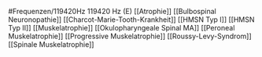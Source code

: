 #Frequenzen/119420Hz
119420 Hz (E)
[[Atrophie]]
[[Bulbospinal Neuronopathie]]
[[Charcot-Marie-Tooth-Krankheit]]
[[HMSN Typ I]]
[[HMSN Typ II]]
[[Muskelatrophie]]
[[Okulopharyngeale Spinal MA]]
[[Peroneal Muskelatrophie]]
[[Progressive Muskelatrophie]]
[[Roussy-Levy-Syndrom]]
[[Spinale Muskelatrophie]]